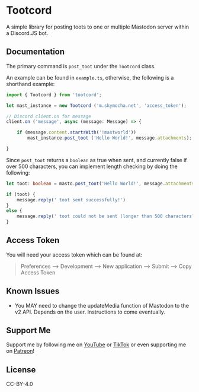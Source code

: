 # Tootcord

A simple library for posting toots to one or multiple Mastodon server within a Discord.JS bot. 

## Documentation

The primary command is `post_toot` under the `Tootcord` class.

An example can be found in `example.ts`, otherwise, the following is a shorthand example:

```ts
import { Tootcord } from 'tootcord';

let mast_instance = new Tootcord ('m.skymocha.net', 'access_token');

// Discord client.on for message
client.on ('message', async (message: Message) => {

    if (message.content.startsWith('!mastworld')) 
        mast_instance.post_toot ('Hello World!', message.attachments);

}

```

Since `post_toot` returns a `boolean` as true when sent, and currently false if over 500 characters, you can implement length checking by doing the following:

```ts
let toot: boolean = masto.post_toot('Hello World!', message.attachments)

if (toot) {
    message.reply(' toot sent successfully!')
}
else {
    message.reply(' toot could not be sent (longer than 500 characters?)')
}
```

## Access Token

You will need your access token which can be found at:

> Preferences --> Development --> New application --> Submit --> Copy Access Token

## Known Issues

* You MAY need to change the updateMedia function of Mastodon to the v2 API. Depends on the user. Instructions to come eventually.

## Support Me

Support me by following me on [YouTube](https://www.youtube.com/@skymochi64) or [TikTok](https://www.tiktok.com/@skymochi64) or even supporting me on [Patreon](https://www.patreon.com/skymocha)!

## License  

CC-BY-4.0